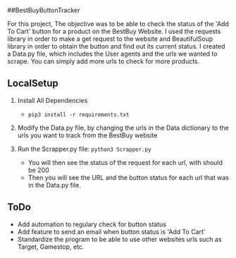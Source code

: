 ##BestBuyButtonTracker

For this project, The objective was to be able to check the status of the 'Add To Cart' button for a product on the BestBuy Website.
I used the requests library in order to make a get request to the website and BeautifulSoup library in order to obtain the button and find out its current status. 
I created a Data.py file, which includes the User agents and the urls we wanted to scrape. You can simply add more urls to check for more products.

## LocalSetup
1) Install All Dependencies   
    * `pip3 install -r requirements.txt`

2) Modify the Data.py file, by changing the urls in the Data dictionary to the urls you want to track from the BestBuy website

3) Run the Scrapper.py file:
`python3 Scrapper.py`
    * You will then see the status of the request for each url, with should be 200
    * Then you will see the URL and the button status for each url that was in the Data.py file.

## ToDo
* Add automation to regulary check for button status
* Add feature to send an email when button status is 'Add To Cart'
* Standardize the program to be able to use other websites urls such as Target, Gamestop, etc.

